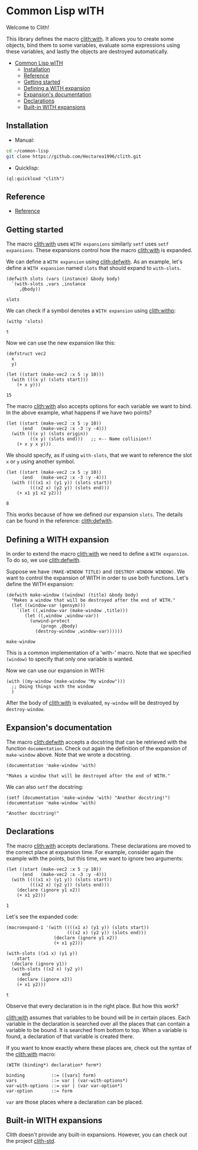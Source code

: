 

<a id="header-adp-github-headertag549"></a>
# Common Lisp wITH

Welcome to Clith\!

This library defines the macro [clith\:with](/docs/scribble/reference.md#function-clith-with)\. It allows you to create some objects\, bind them to some variables\, evaluate some expressions using these variables\, and lastly the objects are destroyed automatically\.

* [Common Lisp wITH](/README.md#header-adp-github-headertag549)
  * [Installation](/README.md#header-adp-github-headertag550)
  * [Reference](/README.md#header-adp-github-headertag551)
  * [Getting started](/README.md#header-adp-github-headertag552)
  * [Defining a WITH expansion](/README.md#header-adp-github-headertag564)
  * [Expansion\'s documentation](/README.md#header-adp-github-headertag569)
  * [Declarations](/README.md#header-adp-github-headertag578)
  * [Built\-in WITH expansions](/README.md#header-adp-github-headertag589)


<a id="header-adp-github-headertag550"></a>
## Installation

* Manual\:

`````sh
cd ~/common-lisp
git clone https://github.com/Hectarea1996/clith.git
`````
* Quicklisp\:

`````common-lisp
(ql:quickload "clith")
`````

<a id="header-adp-github-headertag551"></a>
## Reference

* [Reference](/docs/scribble/reference.md#header-clith-docs-reference)


<a id="header-adp-github-headertag552"></a>
## Getting started

The macro [clith\:with](/docs/scribble/reference.md#function-clith-with) uses ``` WITH expansions ``` similarly ``` setf ``` uses ``` setf expansions ```\. These expansions control how the macro  [clith\:with](/docs/scribble/reference.md#function-clith-with) is expanded\.

We can define a ``` WITH expansion ``` using [clith\:defwith](/docs/scribble/reference.md#function-clith-defwith)\. As an example\, let\'s define a ``` WITH expansion ``` named ``` slots ``` that should expand to ``` with-slots ```\.

`````common-lisp
(defwith slots (vars (instance) &body body)
  `(with-slots ,vars ,instance
     ,@body))
`````
`````common-lisp
slots
`````

We can check if a symbol denotes a ``` WITH expansion ``` using [clith\:withp](/docs/scribble/reference.md#function-clith-withp)\:

`````common-lisp
(withp 'slots)
`````
`````common-lisp
t
`````

Now we can use the new expansion like this\:

`````common-lisp
(defstruct vec2
  x
  y)

(let ((start (make-vec2 :x 5 :y 10)))
  (with (((x y) (slots start)))
    (+ x y)))
`````
`````common-lisp
15
`````

The macro [clith\:with](/docs/scribble/reference.md#function-clith-with) also accepts options for each variable we want to bind\. In the above example\, what happens if we have two points\?

`````
(let ((start (make-vec2 :x 5 :y 10))
      (end   (make-vec2 :x -3 :y -4)))
  (with (((x y) (slots origin))
         ((x y) (slots end)))   ;; <-- Name collision!!
    (+ x y x y)))
`````

We should specify\, as if using ``` with-slots ```\, that we want to reference the slot ``` x ``` or ``` y ``` using another symbol\.

`````common-lisp
(let ((start (make-vec2 :x 5 :y 10))
      (end   (make-vec2 :x -3 :y -4)))
  (with ((((x1 x) (y1 y)) (slots start))
         (((x2 x) (y2 y)) (slots end)))
    (+ x1 y1 x2 y2)))
`````
`````common-lisp
8
`````

This works because of how we defined our expansion ``` slots ```\. The details can be found in the reference\: [clith\:defwith](/docs/scribble/reference.md#function-clith-defwith)\.

<a id="header-adp-github-headertag564"></a>
## Defining a WITH expansion

In order to extend the macro [clith\:with](/docs/scribble/reference.md#function-clith-with) we need to define a ``` WITH expansion ```\. To do so\, we use [clith\:defwith](/docs/scribble/reference.md#function-clith-defwith)\.

Suppose we have ``` (MAKE-WINDOW TITLE) ``` and ``` (DESTROY-WINDOW WINDOW) ```\. We want to control the expansion of WITH in order to use both functions\. Let\'s define the WITH expansion\:

`````common-lisp
(defwith make-window ((window) (title) &body body)
  "Makes a window that will be destroyed after the end of WITH."
  (let ((window-var (gensym)))
    `(let ((,window-var (make-window ,title)))
       (let ((,window ,window-var))
         (unwind-protect
             (progn ,@body)
           (destroy-window ,window-var))))))
`````
`````common-lisp
make-window
`````

This is a common implementation of a \'with\-\' macro\. Note that we specified ``` (window) ``` to specify that only one variable is wanted\.

Now we can use our expansion in WITH\:

`````
(with ((my-window (make-window "My window")))
  ;; Doing things with the window
  )
`````

After the body of [clith\:with](/docs/scribble/reference.md#function-clith-with) is evaluated\, ``` my-window ``` will be destroyed by ``` destroy-window ```\.

<a id="header-adp-github-headertag569"></a>
## Expansion\'s documentation

The macro [clith\:defwith](/docs/scribble/reference.md#function-clith-defwith) accepts a docstring that can be retrieved with the function ``` documentation ```\. Check out again the definition of the expansion of ``` make-window ``` above\. Note that we wrote a docstring\.

`````common-lisp
(documentation 'make-window 'with)
`````
`````common-lisp
"Makes a window that will be destroyed after the end of WITH."
`````

We can also ``` setf ``` the docstring\:

`````common-lisp
(setf (documentation 'make-window 'with) "Another docstring!")
(documentation 'make-window 'with)
`````
`````common-lisp
"Another docstring!"
`````


<a id="header-adp-github-headertag578"></a>
## Declarations

The macro [clith\:with](/docs/scribble/reference.md#function-clith-with) accepts declarations\. These declarations are moved to the correct place at expansion time\. For example\, consider again the example with the points\, but this time\, we want to ignore two arguments\:

`````common-lisp
(let ((start (make-vec2 :x 5 :y 10))
      (end   (make-vec2 :x -3 :y -4)))
  (with ((((x1 x) (y1 y)) (slots start))
         (((x2 x) (y2 y)) (slots end)))
    (declare (ignore y1 x2))
    (+ x1 y2)))
`````
`````common-lisp
1
`````

Let\'s see the expanded code\:

`````common-lisp
(macroexpand-1 '(with ((((x1 x) (y1 y)) (slots start))
                       (((x2 x) (y2 y)) (slots end)))
                  (declare (ignore y1 x2))
                  (+ x1 y2)))
`````
`````common-lisp
(with-slots ((x1 x) (y1 y))
    start
  (declare (ignore y1))
  (with-slots ((x2 x) (y2 y))
      end
    (declare (ignore x2))
    (+ x1 y2)))

t
`````

Observe that every declaration is in the right place\. But how this work\?

[clith\:with](/docs/scribble/reference.md#function-clith-with) assumes that variables to be bound will be in certain places\. Each variable in the declaration is searched over all the places that can contain a variable to be bound\. It is searched from bottom to top\. When a variable is found\, a declaration of that variable is created there\.

If you want to know exactly where these places are\, check out the syntax of the [clith\:with](/docs/scribble/reference.md#function-clith-with) macro\:

`````text
(WITH (binding*) declaration* form*)

binding          ::= ([vars] form)
vars             ::= var | (var-with-options*)
var-with-options ::= var | (var var-option*)
var-option       ::= form
`````

``` var ``` are those places where a declaration can be placed\.

<a id="header-adp-github-headertag589"></a>
## Built\-in WITH expansions

Clith doesn\'t provide any built\-in expansions\. However\, you can check out the project [clith\-std](https://github.com/HectareaGalbis/clith-std)\.